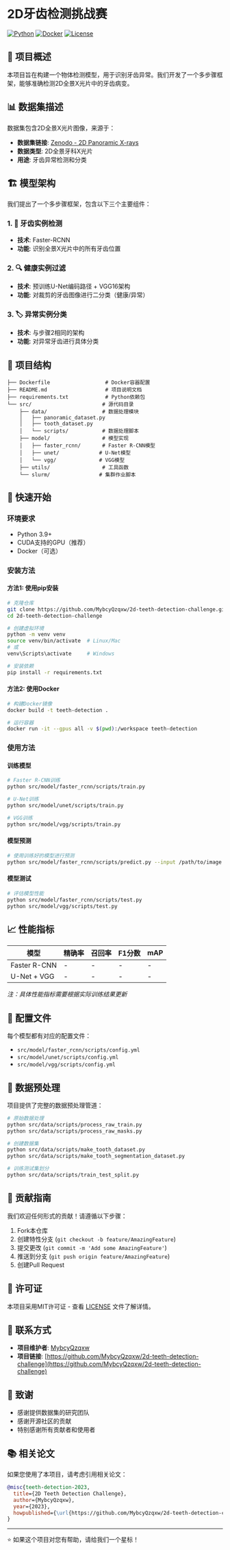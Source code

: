 # 2D牙齿检测挑战赛

[![Python](https://img.shields.io/badge/Python-3.9-blue.svg)](https://www.python.org/)
[![Docker](https://img.shields.io/badge/Docker-支持-blue.svg)](https://www.docker.com/)
[![License](https://img.shields.io/badge/License-MIT-green.svg)](LICENSE)

## 📝 项目概述

本项目旨在构建一个物体检测模型，用于识别牙齿异常。我们开发了一个多步骤框架，能够准确检测2D全景X光片中的牙齿病变。

## 📊 数据集描述

数据集包含2D全景X光片图像，来源于：
- **数据集链接**: [Zenodo - 2D Panoramic X-rays](https://zenodo.org/record/7812323#.ZDQE1uxBwUG)
- **数据类型**: 2D全景牙科X光片
- **用途**: 牙齿异常检测和分类

## 🏗️ 模型架构

我们提出了一个多步骤框架，包含以下三个主要组件：

### 1. 🦷 牙齿实例检测
- **技术**: Faster-RCNN
- **功能**: 识别全景X光片中的所有牙齿位置

### 2. 🔍 健康实例过滤
- **技术**: 预训练U-Net编码路径 + VGG16架构
- **功能**: 对裁剪的牙齿图像进行二分类（健康/异常）

### 3. 🏷️ 异常实例分类
- **技术**: 与步骤2相同的架构
- **功能**: 对异常牙齿进行具体分类

## 📁 项目结构

```
├── Dockerfile                  # Docker容器配置
├── README.md                   # 项目说明文档
├── requirements.txt            # Python依赖包
└── src/                       # 源代码目录
    ├── data/                  # 数据处理模块
    │   ├── panoramic_dataset.py
    │   ├── tooth_dataset.py
    │   └── scripts/           # 数据处理脚本
    ├── model/                 # 模型实现
    │   ├── faster_rcnn/       # Faster R-CNN模型
    │   ├── unet/             # U-Net模型
    │   └── vgg/              # VGG模型
    ├── utils/                 # 工具函数
    └── slurm/                # 集群作业脚本
```

## 🚀 快速开始

### 环境要求

- Python 3.9+
- CUDA支持的GPU（推荐）
- Docker（可选）

### 安装方法

#### 方法1: 使用pip安装

```bash
# 克隆仓库
git clone https://github.com/MybcyQzqxw/2d-teeth-detection-challenge.git
cd 2d-teeth-detection-challenge

# 创建虚拟环境
python -m venv venv
source venv/bin/activate  # Linux/Mac
# 或
venv\Scripts\activate     # Windows

# 安装依赖
pip install -r requirements.txt
```

#### 方法2: 使用Docker

```bash
# 构建Docker镜像
docker build -t teeth-detection .

# 运行容器
docker run -it --gpus all -v $(pwd):/workspace teeth-detection
```

### 使用方法

#### 训练模型

```bash
# Faster R-CNN训练
python src/model/faster_rcnn/scripts/train.py

# U-Net训练
python src/model/unet/scripts/train.py

# VGG训练
python src/model/vgg/scripts/train.py
```

#### 模型预测

```bash
# 使用训练好的模型进行预测
python src/model/faster_rcnn/scripts/predict.py --input /path/to/image --output /path/to/output
```

#### 模型测试

```bash
# 评估模型性能
python src/model/faster_rcnn/scripts/test.py
python src/model/vgg/scripts/test.py
```

## 📈 性能指标

| 模型 | 精确率 | 召回率 | F1分数 | mAP |
|------|--------|--------|--------|-----|
| Faster R-CNN | - | - | - | - |
| U-Net + VGG | - | - | - | - |

*注：具体性能指标需要根据实际训练结果更新*

## 🔧 配置文件

每个模型都有对应的配置文件：
- `src/model/faster_rcnn/scripts/config.yml`
- `src/model/unet/scripts/config.yml`
- `src/model/vgg/scripts/config.yml`

## 📝 数据预处理

项目提供了完整的数据预处理管道：

```bash
# 原始数据处理
python src/data/scripts/process_raw_train.py
python src/data/scripts/process_raw_masks.py

# 创建数据集
python src/data/scripts/make_tooth_dataset.py
python src/data/scripts/make_tooth_segmentation_dataset.py

# 训练测试集划分
python src/data/scripts/train_test_split.py
```

## 🤝 贡献指南

我们欢迎任何形式的贡献！请遵循以下步骤：

1. Fork本仓库
2. 创建特性分支 (`git checkout -b feature/AmazingFeature`)
3. 提交更改 (`git commit -m 'Add some AmazingFeature'`)
4. 推送到分支 (`git push origin feature/AmazingFeature`)
5. 创建Pull Request

## 📄 许可证

本项目采用MIT许可证 - 查看 [LICENSE](LICENSE) 文件了解详情。

## 📧 联系方式

- **项目维护者**: [MybcyQzqxw](https://github.com/MybcyQzqxw)
- **项目链接**: [https://github.com/MybcyQzqxw/2d-teeth-detection-challenge](https://github.com/MybcyQzqxw/2d-teeth-detection-challenge)

## 🙏 致谢

- 感谢提供数据集的研究团队
- 感谢开源社区的贡献
- 特别感谢所有贡献者和使用者

## 📚 相关论文

如果您使用了本项目，请考虑引用相关论文：

```bibtex
@misc{teeth-detection-2023,
  title={2D Teeth Detection Challenge},
  author={MybcyQzqxw},
  year={2023},
  howpublished={\url{https://github.com/MybcyQzqxw/2d-teeth-detection-challenge}}
}
```

---

⭐ 如果这个项目对您有帮助，请给我们一个星标！
